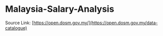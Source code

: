 # Malaysia-Salary-Analysis



Source Link: [https://open.dosm.gov.my/](https://open.dosm.gov.my/data-catalogue)

